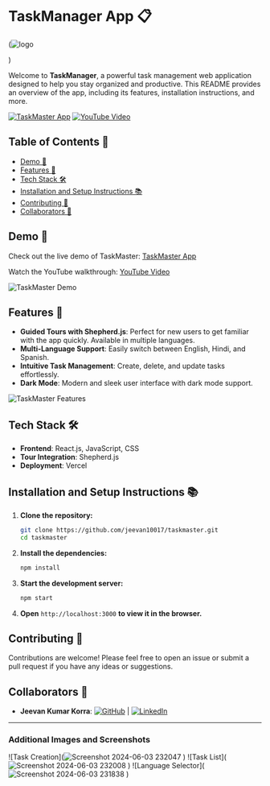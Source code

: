 
# TaskManager App 📋

(![logo](https://github.com/jeevan10017/Task-Manager/assets/132948936/c6d8c75b-faca-4268-b3de-551150cdeb70)

)

Welcome to **TaskManager**, a powerful task management web application designed to help you stay organized and productive. This README provides an overview of the app, including its features, installation instructions, and more.

[![TaskMaster App](https://img.shields.io/badge/TaskMaster-App-blue?style=for-the-badge&logo=appveyor)](https://task-manager-lyart-sigma.vercel.app/)
[![YouTube Video](https://img.shields.io/badge/YouTube-Video-red?style=for-the-badge&logo=youtube)](https://youtu.be/86DmFxjUyyw)

## Table of Contents 📑

- [Demo 🚀](#demo-)
- [Features 🎉](#features-)
- [Tech Stack 🛠️](#tech-stack-)
- [Installation and Setup Instructions 📚](#installation-and-setup-instructions-)
- [Contributing 🤝](#contributing-)
- [Collaborators 🤖](#collaborators-)

## Demo 🚀

Check out the live demo of TaskMaster: [TaskMaster App](https://task-manager-lyart-sigma.vercel.app/)

Watch the YouTube walkthrough: [YouTube Video](https://youtu.be/86DmFxjUyyw)

![TaskMaster Demo](![image](https://github.com/jeevan10017/Task-Manager/assets/132948936/b263c2fb-9f05-4c31-806e-87cf737457f7)
)

## Features 🎉

- **Guided Tours with Shepherd.js**: Perfect for new users to get familiar with the app quickly. Available in multiple languages.
- **Multi-Language Support**: Easily switch between English, Hindi, and Spanish.
- **Intuitive Task Management**: Create, delete, and update tasks effortlessly.
- **Dark Mode**: Modern and sleek user interface with dark mode support.

![TaskMaster Features](![logo](https://github.com/jeevan10017/Task-Manager/assets/132948936/3ee56cbb-e945-459c-8978-00b1accb4224)
)

## Tech Stack 🛠️

- **Frontend**: React.js, JavaScript, CSS
- **Tour Integration**: Shepherd.js
- **Deployment**: Vercel

## Installation and Setup Instructions 📚

1. **Clone the repository:**
    ```bash
    git clone https://github.com/jeevan10017/taskmaster.git
    cd taskmaster
    ```

2. **Install the dependencies:**
    ```bash
    npm install
    ```

4. **Start the development server:**
    ```bash
    npm start
    ```

5. **Open** `http://localhost:3000` **to view it in the browser.**

## Contributing 🤝

Contributions are welcome! Please feel free to open an issue or submit a pull request if you have any ideas or suggestions.

## Collaborators 🤖

- **Jeevan Kumar Korra**: [![GitHub](https://img.shields.io/badge/GitHub-Profile-blue?style=flat&logo=github)](https://github.com/jeevan10017) | [![LinkedIn](https://img.shields.io/badge/LinkedIn-Profile-blue?style=flat&logo=linkedin)]([https://www.linkedin.com/in/your-username/](https://www.linkedin.com/in/jeevan-kumar-korra-068726252/))

---



### Additional Images and Screenshots

![Task Creation](![Screenshot 2024-06-03 232047](https://github.com/jeevan10017/Task-Manager/assets/132948936/96d9b46a-bf3b-4a93-b83d-7b600eecbd53)
)
![Task List](![Screenshot 2024-06-03 232008](https://github.com/jeevan10017/Task-Manager/assets/132948936/c815c44b-e3fd-4f57-aa15-e338aa2cce6b)
)
![Language Selector](![Screenshot 2024-06-03 231838](https://github.com/jeevan10017/Task-Manager/assets/132948936/993b4446-6ec7-458a-aa9f-37589fe79793)
)

